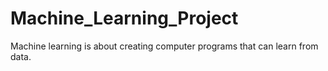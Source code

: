 # Machine_Learning_Project
Machine learning is about creating computer programs that can learn from data.
